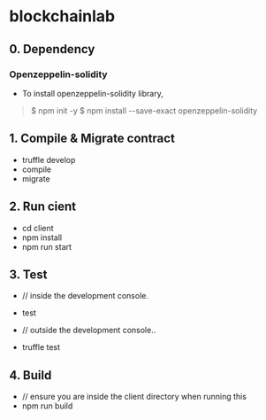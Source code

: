 # blockchainlab

## 0. Dependency

### Openzeppelin-solidity

- To install openzeppelin-solidity library,
> $ npm init -y
> $ npm install --save-exact openzeppelin-solidity

## 1. Compile & Migrate contract

- truffle develop
- compile
- migrate

## 2. Run cient
- cd client
- npm install
- npm run start

## 3. Test
- // inside the development console.
- test

- // outside the development console..
- truffle test

## 4. Build
- // ensure you are inside the client directory when running this
- npm run build

